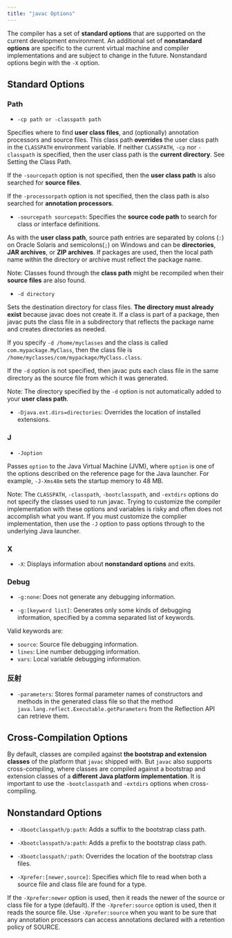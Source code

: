```yaml
---
title: "javac Options"
---
```


The compiler has a set of **standard options** that are supported on the current development environment.
An additional set of **nonstandard options** are specific to the current virtual machine and compiler implementations
and are subject to change in the future.
Nonstandard options begin with the `-X` option.

## Standard Options

### Path

- `-cp path or -classpath path`

Specifies where to find **user class files**, and (optionally) annotation processors and source files.
This class path **overrides** the user class path in the `CLASSPATH` environment variable.
If neither `CLASSPATH`, `-cp` nor `-classpath` is specified, then the user class path is the **current directory**. See Setting the Class Path.

If the `-sourcepath` option is not specified, then the **user class path** is also searched for **source files**.

If the `-processorpath` option is not specified, then the class path is also searched for **annotation processors**.

- `-sourcepath sourcepath`: Specifies the **source code path** to search for class or interface definitions.

As with the **user class path**, source path entries are separated by colons (`:`) on Oracle Solaris and semicolons(`;`) on Windows and
can be **directories**, **JAR archives**, or **ZIP archives**.
If packages are used, then the local path name within the directory or archive must reflect the package name.

Note: Classes found through the **class path** might be recompiled when their **source files** are also found.

- `-d directory`

Sets the destination directory for class files.
**The directory must already exist** because javac does not create it.
If a class is part of a package, then javac puts the class file in a subdirectory
that reflects the package name and creates directories as needed.

If you specify `-d /home/myclasses` and the class is called `com.mypackage.MyClass`,
then the class file is `/home/myclasses/com/mypackage/MyClass.class`.

If the `-d` option is not specified, then javac puts each class file in the same directory as the source file from which it was generated.

Note: The directory specified by the `-d` option is not automatically added to your **user class path**.

- `-Djava.ext.dirs=directories`: Overrides the location of installed extensions.

### J

- `-Joption`

Passes `option` to the Java Virtual Machine (JVM), where `option` is one of the options described on the reference page for the Java launcher.
For example, `-J-Xms48m` sets the startup memory to 48 MB.

Note: The `CLASSPATH`, `-classpath`, `-bootclasspath`, and `-extdirs` options do not specify the classes used to run javac.
Trying to customize the compiler implementation with these options and variables is risky and often does not accomplish what you want.
If you must customize the complier implementation, then use the `-J` option to pass options through to the underlying Java launcher.

### X

- `-X`: Displays information about **nonstandard options** and exits.

### Debug

- `-g:none`: Does not generate any debugging information.

- `-g:[keyword list]`: Generates only some kinds of debugging information, specified by a comma separated list of keywords.

Valid keywords are:

- `source`: Source file debugging information.
- `lines`: Line number debugging information.
- `vars`: Local variable debugging information.

### 反射

- `-parameters`: Stores formal parameter names of constructors and methods in the generated class file
  so that the method `java.lang.reflect.Executable.getParameters` from the Reflection API can retrieve them.

## Cross-Compilation Options

By default, classes are compiled against **the bootstrap and extension classes** of the platform that `javac` shipped with.
But `javac` also supports cross-compiling, where classes are compiled against a bootstrap and extension classes of a **different Java platform implementation**.
It is important to use the `-bootclasspath` and `-extdirs` options when cross-compiling.

## Nonstandard Options

- `-Xbootclasspath/p:path`: Adds a suffix to the bootstrap class path.
- `-Xbootclasspath/a:path`: Adds a prefix to the bootstrap class path.
- `-Xbootclasspath/:path`: Overrides the location of the bootstrap class files.


- `-Xprefer:[newer,source]`: Specifies which file to read when both a source file and class file are found for a type.

If the `-Xprefer:newer` option is used, then it reads the newer of the source or class file for a type (default).
If the `-Xprefer:source` option is used, then it reads the source file.
Use `-Xprefer:source` when you want to be sure that any annotation processors can access annotations declared with a retention policy of SOURCE.

